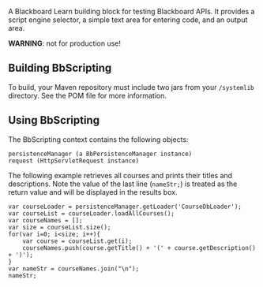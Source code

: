 A Blackboard Learn building block for testing Blackboard APIs. It provides a script engine selector, a simple text area for entering code, and an output area.

**WARNING**: not for production use!

## Building BbScripting ##
To build, your Maven repository must include two jars from your <blackboard>`/systemlib` directory. See the POM file for more information.

## Using BbScripting ##

The BbScripting context contains the following objects:

    persistenceManager (a BbPersistenceManager instance)
    request (HttpServletRequest instance)

The following example retrieves all courses and prints their titles and descriptions. Note the value of the last line (`nameStr;`) is treated as the return value and will be displayed in the results box.

    var courseLoader = persistenceManager.getLoader('CourseDbLoader');
    var courseList = courseLoader.loadAllCourses();
    var courseNames = [];
    var size = courseList.size();
    for(var i=0; i<size; i++){
        var course = courseList.get(i);
        courseNames.push(course.getTitle() + '(' + course.getDescription() + ')');
    }
    var nameStr = courseNames.join("\n");
    nameStr;
